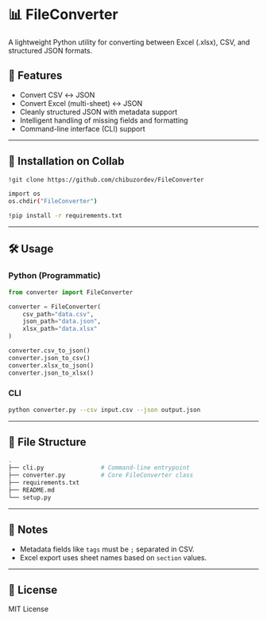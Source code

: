 # 📊 FileConverter

A lightweight Python utility for converting between Excel (.xlsx), CSV, and structured JSON formats.

## 🚀 Features
- Convert CSV ↔ JSON
- Convert Excel (multi-sheet) ↔ JSON
- Cleanly structured JSON with metadata support
- Intelligent handling of missing fields and formatting
- Command-line interface (CLI) support

---

## 🧩 Installation on Collab

```bash
!git clone https://github.com/chibuzordev/FileConverter

import os
os.chdir("FileConverter")

!pip install -r requirements.txt
```

---

## 🛠 Usage

### Python (Programmatic)
```python
from converter import FileConverter

converter = FileConverter(
    csv_path="data.csv",
    json_path="data.json",
    xlsx_path="data.xlsx"
)

converter.csv_to_json()
converter.json_to_csv()
converter.xlsx_to_json()
converter.json_to_xlsx()
```

### CLI
```bash
python converter.py --csv input.csv --json output.json

```

---

## 📁 File Structure
```bash
.
├── cli.py                # Command-line entrypoint
├── converter.py          # Core FileConverter class
├── requirements.txt
├── README.md
└── setup.py
```

---

## 🧠 Notes
- Metadata fields like `tags` must be `;` separated in CSV.
- Excel export uses sheet names based on `section` values.

---

## 📜 License
MIT License
